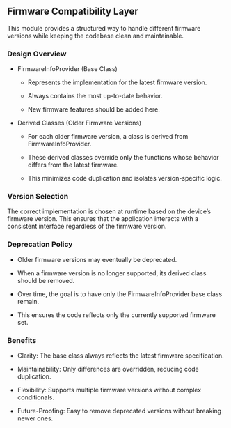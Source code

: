 ## Firmware Compatibility Layer

This module provides a structured way to handle different firmware versions while keeping the codebase clean and maintainable.

### Design Overview

- FirmwareInfoProvider (Base Class)

    - Represents the implementation for the latest firmware version.

    - Always contains the most up-to-date behavior.

    - New firmware features should be added here.

- Derived Classes (Older Firmware Versions)

    - For each older firmware version, a class is derived from FirmwareInfoProvider.

    - These derived classes override only the functions whose behavior differs from the latest firmware.

    - This minimizes code duplication and isolates version-specific logic.

### Version Selection

The correct implementation is chosen at runtime based on the device’s firmware version.
This ensures that the application interacts with a consistent interface regardless of the firmware version.

### Deprecation Policy

- Older firmware versions may eventually be deprecated.

- When a firmware version is no longer supported, its derived class should be removed.

- Over time, the goal is to have only the FirmwareInfoProvider base class remain.

- This ensures the code reflects only the currently supported firmware set.

### Benefits

- Clarity: The base class always reflects the latest firmware specification.

- Maintainability: Only differences are overridden, reducing code duplication.

- Flexibility: Supports multiple firmware versions without complex conditionals.

- Future-Proofing: Easy to remove deprecated versions without breaking newer ones.